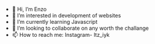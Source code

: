 - 👋 Hi, I’m Enzo
- 👀 I’m interested in development of websites
- 🌱 I’m currently learning Javascript
- 💞️ I’m looking to collaborate on any worth the challange 
- 📫 How to reach me: Instagram- Itz_iyk  
<!---
iykesama/iykesama is a ✨ special ✨ repository because its `README.md` (this file) appears on your GitHub profile.
You can click the Preview link to take a look at your changes.
--->
